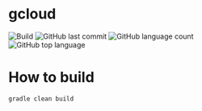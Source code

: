 # gcloud
![Build](https://github.com/trevorism/gcloud/actions/workflows/deploy.yml/badge.svg)
![GitHub last commit](https://img.shields.io/github/last-commit/trevorism/gcloud)
![GitHub language count](https://img.shields.io/github/languages/count/trevorism/gcloud)
![GitHub top language](https://img.shields.io/github/languages/top/trevorism/gcloud)

# How to build
`gradle clean build`